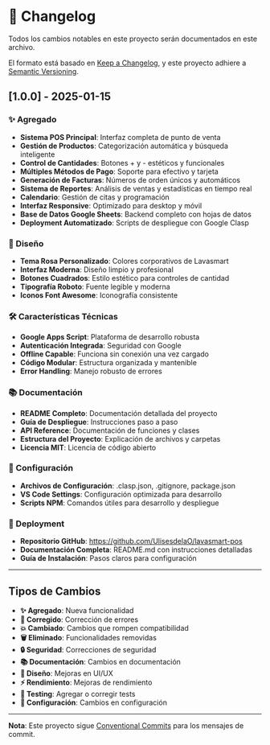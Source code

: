 # 📝 Changelog

Todos los cambios notables en este proyecto serán documentados en este archivo.

El formato está basado en [Keep a Changelog](https://keepachangelog.com/es-ES/1.0.0/),
y este proyecto adhiere a [Semantic Versioning](https://semver.org/spec/v2.0.0.html).

## [1.0.0] - 2025-01-15

### ✨ Agregado
- **Sistema POS Principal**: Interfaz completa de punto de venta
- **Gestión de Productos**: Categorización automática y búsqueda inteligente
- **Control de Cantidades**: Botones + y - estéticos y funcionales
- **Múltiples Métodos de Pago**: Soporte para efectivo y tarjeta
- **Generación de Facturas**: Números de orden únicos y automáticos
- **Sistema de Reportes**: Análisis de ventas y estadísticas en tiempo real
- **Calendario**: Gestión de citas y programación
- **Interfaz Responsive**: Optimizado para desktop y móvil
- **Base de Datos Google Sheets**: Backend completo con hojas de datos
- **Deployment Automatizado**: Scripts de despliegue con Google Clasp

### 🎨 Diseño
- **Tema Rosa Personalizado**: Colores corporativos de Lavasmart
- **Interfaz Moderna**: Diseño limpio y profesional
- **Botones Cuadrados**: Estilo estético para controles de cantidad
- **Tipografía Roboto**: Fuente legible y moderna
- **Iconos Font Awesome**: Iconografía consistente

### 🛠️ Características Técnicas
- **Google Apps Script**: Plataforma de desarrollo robusta
- **Autenticación Integrada**: Seguridad con Google
- **Offline Capable**: Funciona sin conexión una vez cargado
- **Código Modular**: Estructura organizada y mantenible
- **Error Handling**: Manejo robusto de errores

### 📚 Documentación
- **README Completo**: Documentación detallada del proyecto
- **Guía de Despliegue**: Instrucciones paso a paso
- **API Reference**: Documentación de funciones y clases
- **Estructura del Proyecto**: Explicación de archivos y carpetas
- **Licencia MIT**: Licencia de código abierto

### 🔧 Configuración
- **Archivos de Configuración**: .clasp.json, .gitignore, package.json
- **VS Code Settings**: Configuración optimizada para desarrollo
- **Scripts NPM**: Comandos útiles para desarrollo y despliegue

### 🚀 Deployment
- **Repositorio GitHub**: https://github.com/UlisesdelaO/lavasmart-pos
- **Documentación Completa**: README.md con instrucciones detalladas
- **Guía de Instalación**: Pasos claros para configuración

---

## Tipos de Cambios

- **✨ Agregado**: Nueva funcionalidad
- **🐛 Corregido**: Corrección de errores
- **💥 Cambiado**: Cambios que rompen compatibilidad
- **🗑️ Eliminado**: Funcionalidades removidas
- **🔒 Seguridad**: Correcciones de seguridad
- **📚 Documentación**: Cambios en documentación
- **🎨 Diseño**: Mejoras en UI/UX
- **⚡ Rendimiento**: Mejoras de rendimiento
- **🧪 Testing**: Agregar o corregir tests
- **🔧 Configuración**: Cambios en configuración

---

**Nota**: Este proyecto sigue [Conventional Commits](https://www.conventionalcommits.org/) para los mensajes de commit.
